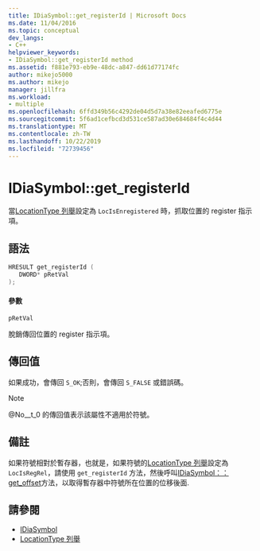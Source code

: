 ```yaml
---
title: IDiaSymbol::get_registerId | Microsoft Docs
ms.date: 11/04/2016
ms.topic: conceptual
dev_langs:
- C++
helpviewer_keywords:
- IDiaSymbol::get_registerId method
ms.assetid: f881e793-eb9e-48dc-a847-dd61d77174fc
author: mikejo5000
ms.author: mikejo
manager: jillfra
ms.workload:
- multiple
ms.openlocfilehash: 6ffd349b56c4292de04d5d7a38e82eeafed6775e
ms.sourcegitcommit: 5f6ad1cefbcd3d531ce587ad30e684684f4c4d44
ms.translationtype: MT
ms.contentlocale: zh-TW
ms.lasthandoff: 10/22/2019
ms.locfileid: "72739456"
---
```

# <a name="idiasymbolget_registerid"></a>IDiaSymbol::get_registerId
當[LocationType 列舉](../../debugger/debug-interface-access/locationtype.md)設定為 `LocIsEnregistered` 時，抓取位置的 register 指示項。

## <a name="syntax"></a>語法

```C++
HRESULT get_registerId ( 
   DWORD* pRetVal
);
```

#### <a name="parameters"></a>參數
 `pRetVal`

脫銷傳回位置的 register 指示項。

## <a name="return-value"></a>傳回值
 如果成功，會傳回 `S_OK`;否則，會傳回 `S_FALSE` 或錯誤碼。

> [!NOTE]
> @No__t_0 的傳回值表示該屬性不適用於符號。

## <a name="remarks"></a>備註
 如果符號相對於暫存器，也就是，如果符號的[LocationType 列舉](../../debugger/debug-interface-access/locationtype.md)設定為 `LocIsRegRel`，請使用 `get_registerId` 方法，然後呼叫[IDiaSymbol：： get_offset](../../debugger/debug-interface-access/idiasymbol-get-offset.md)方法，以取得暫存器中符號所在位置的位移後面.

## <a name="see-also"></a>請參閱
- [IDiaSymbol](../../debugger/debug-interface-access/idiasymbol.md)
- [LocationType 列舉](../../debugger/debug-interface-access/locationtype.md)